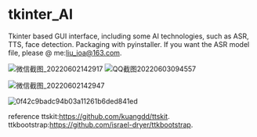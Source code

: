 # tkinter_AI
Tkinter based GUI interface, including some AI technologies, such as ASR, TTS, face detection.
Packaging with pyinstaller.
If you want the ASR model file, please @ me:liu_ioa@163.com.

![微信截图_20220602142917](https://user-images.githubusercontent.com/37141191/171685611-f5fd7fc8-3563-457f-a07a-bf3593b6d8d3.png)
![QQ截图20220603094557](https://user-images.githubusercontent.com/37141191/171771357-6f0914d1-8a10-411c-877e-4f0e9fe76f73.png)


![微信截图_20220602142947](https://user-images.githubusercontent.com/37141191/171685629-cf0fbbbd-2a31-4e24-ad67-b1e29001e6ec.png)

![0f42c9badc94b03a11261b6ded841ed](https://user-images.githubusercontent.com/37141191/171685660-d23c27bf-e069-42d9-a726-dc49a7f58f73.jpg)


reference
ttskit:https://github.com/kuangdd/ttskit.
ttkbootstrap:https://github.com/israel-dryer/ttkbootstrap.
